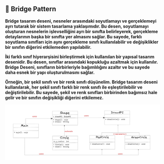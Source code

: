 ## :diamond_shape_with_a_dot_inside: Bridge Pattern

**Bridge tasarım deseni, nesneler arasındaki soyutlamayı ve gerçeklemeyi ayrı tutarak bir sistem tasarlama yaklaşımıdır. Bu desen, soyutlamayı oluşturan nesnelerin işlevselliğini ayrı bir sınıfta belirleyerek, gerçekleme detaylarının başka bir sınıfta yer almasını sağlar. Bu sayede, farklı soyutlama sınıfları için aynı gerçekleme sınıfı kullanılabilir ve değişiklikler bir sınıfın diğerini etkilemeden yapılabilir.**

**İki farklı sınıf hiyerarşisini birleştirmek için kullanılan bir yapısal tasarım desenidir. Bu desen, sınıflar arasındaki kopukluğu azaltmak için kullanılır. Bridge Deseni, sınıfların birbirleriyle bağımlılığını azaltır ve bu sayede daha esnek bir yapı oluşturulmasını sağlar.**

**Örneğin, bir şekil sınıfı ve bir renk sınıfı düşünelim. Bridge tasarım deseni kullanılarak, her şekil sınıfı farklı bir renk sınıfı ile eşleştirilebilir ve değiştirilebilir. Bu sayede, şekil ve renk sınıfları birbirinden bağımsız hale gelir ve bir sınıfın değişikliği diğerini etkilemez.**

![](../images/8-Structural-Bridge.png)

